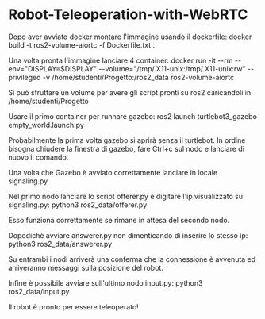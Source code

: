 # Robot-Teleoperation-with-WebRTC
Dopo aver avviato docker montare l'immagine usando il dockerfile:
docker build -t ros2-volume-aiortc -f Dockerfile.txt .

Una volta pronta l'immagine lanciare 4 container:
docker run -it --rm   --env="DISPLAY=$DISPLAY"   --volume="/tmp/.X11-unix:/tmp/.X11-unix:rw"   --privileged   -v /home/studenti/Progetto:/ros2_data   ros2-volume-aiortc

Si può sfruttare un volume per avere gli script pronti su ros2 caricandoli in /home/studenti/Progetto

Usare il primo container per runnare gazebo:
ros2 launch turtlebot3_gazebo empty_world.launch.py

Probabilmente la prima volta gazebo si aprirà senza il turtlebot. In ordine bisogna chiudere la finestra di gazebo, fare Ctrl+c sul nodo e lanciare di nuovo il comando.

Una volta che Gazebo è avviato correttamente lanciare in locale signaling.py

Nel primo nodo lanciare lo script offerer.py e digitare l'ip visualizzato su signaling.py:
python3 ros2_data/offerer.py

Esso funziona correttamente se rimane in attesa del secondo nodo.

Dopodichè avviare answerer.py non dimenticando di inserire lo stesso ip:
python3 ros2_data/answerer.py

Su entrambi i nodi arriverà una conferma che la connessione è avvenuta ed arriveranno messaggi sulla posizione del robot.

Infine è possibile avviare sull'ultimo nodo input.py:
python3 ros2_data/input.py

Il robot è pronto per essere teleoperato!
